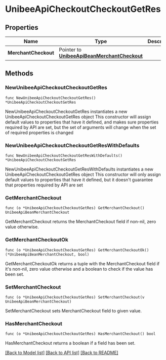# UnibeeApiCheckoutCheckoutGetRes

## Properties

Name | Type | Description | Notes
------------ | ------------- | ------------- | -------------
**MerchantCheckout** | Pointer to [**UnibeeApiBeanMerchantCheckout**](UnibeeApiBeanMerchantCheckout.md) |  | [optional] 

## Methods

### NewUnibeeApiCheckoutCheckoutGetRes

`func NewUnibeeApiCheckoutCheckoutGetRes() *UnibeeApiCheckoutCheckoutGetRes`

NewUnibeeApiCheckoutCheckoutGetRes instantiates a new UnibeeApiCheckoutCheckoutGetRes object
This constructor will assign default values to properties that have it defined,
and makes sure properties required by API are set, but the set of arguments
will change when the set of required properties is changed

### NewUnibeeApiCheckoutCheckoutGetResWithDefaults

`func NewUnibeeApiCheckoutCheckoutGetResWithDefaults() *UnibeeApiCheckoutCheckoutGetRes`

NewUnibeeApiCheckoutCheckoutGetResWithDefaults instantiates a new UnibeeApiCheckoutCheckoutGetRes object
This constructor will only assign default values to properties that have it defined,
but it doesn't guarantee that properties required by API are set

### GetMerchantCheckout

`func (o *UnibeeApiCheckoutCheckoutGetRes) GetMerchantCheckout() UnibeeApiBeanMerchantCheckout`

GetMerchantCheckout returns the MerchantCheckout field if non-nil, zero value otherwise.

### GetMerchantCheckoutOk

`func (o *UnibeeApiCheckoutCheckoutGetRes) GetMerchantCheckoutOk() (*UnibeeApiBeanMerchantCheckout, bool)`

GetMerchantCheckoutOk returns a tuple with the MerchantCheckout field if it's non-nil, zero value otherwise
and a boolean to check if the value has been set.

### SetMerchantCheckout

`func (o *UnibeeApiCheckoutCheckoutGetRes) SetMerchantCheckout(v UnibeeApiBeanMerchantCheckout)`

SetMerchantCheckout sets MerchantCheckout field to given value.

### HasMerchantCheckout

`func (o *UnibeeApiCheckoutCheckoutGetRes) HasMerchantCheckout() bool`

HasMerchantCheckout returns a boolean if a field has been set.


[[Back to Model list]](../README.md#documentation-for-models) [[Back to API list]](../README.md#documentation-for-api-endpoints) [[Back to README]](../README.md)


